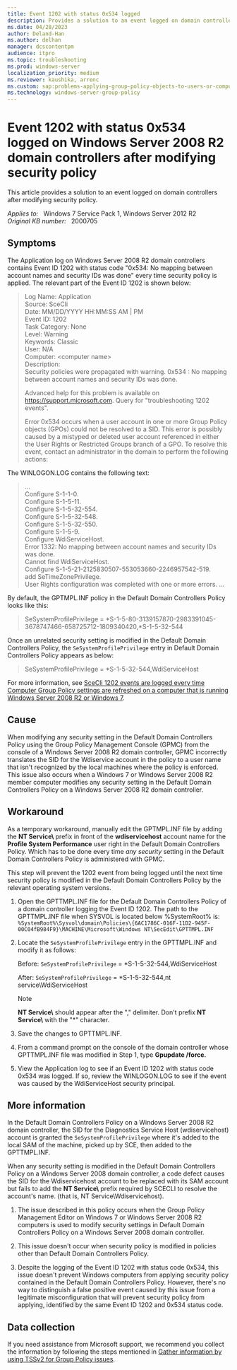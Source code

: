 ```yaml
---
title: Event 1202 with status 0x534 logged
description: Provides a solution to an event logged on domain controllers after modifying security policy.
ms.date: 04/28/2023
author: Deland-Han
ms.author: delhan
manager: dcscontentpm
audience: itpro
ms.topic: troubleshooting
ms.prod: windows-server
localization_priority: medium
ms.reviewer: kaushika, arrenc
ms.custom: sap:problems-applying-group-policy-objects-to-users-or-computers, csstroubleshoot
ms.technology: windows-server-group-policy
---
```

# Event 1202 with status 0x534 logged on Windows Server 2008 R2 domain controllers after modifying security policy

This article provides a solution to an event logged on domain controllers after modifying security policy.

_Applies to:_ &nbsp; Windows 7 Service Pack 1, Windows Server 2012 R2  
_Original KB number:_ &nbsp; 2000705

## Symptoms

The Application log on Windows Server 2008 R2 domain controllers contains Event ID 1202 with status code "0x534: No mapping between account names and security IDs was done" every time security policy is applied. The relevant part of the Event ID 1202 is shown below:

> Log Name: Application  
Source: SceCli  
Date: MM/DD/YYYY HH:MM:SS AM | PM  
Event ID: 1202  
Task Category: None  
Level: Warning  
Keywords: Classic  
User: N/A  
Computer: \<computer name>  
Description:  
Security policies were propagated with warning. 0x534 : No mapping between account names and security IDs was done.
>
> Advanced help for this problem is available on https://support.microsoft.com. Query for "troubleshooting 1202 events".
>
> Error 0x534 occurs when a user account in one or more Group Policy objects (GPOs) could not be resolved to a SID.  This error is possibly caused by a mistyped or deleted user account referenced in either the User Rights or Restricted Groups branch of a GPO.  To resolve this event, contact an administrator in the domain to perform the following actions:  

The WINLOGON.LOG contains the following text: 

> ...  
Configure S-1-1-0.  
Configure S-1-5-11.  
Configure S-1-5-32-554.  
Configure S-1-5-32-548.  
Configure S-1-5-32-550.  
Configure S-1-5-9.  
Configure WdiServiceHost.  
Error 1332: No mapping between account names and security IDs was done.  
  Cannot find WdiServiceHost.  
Configure S-1-5-21-2125830507-553053660-2246957542-519.  
  add SeTimeZonePrivilege.  
 User Rights configuration was completed with one or more errors.
...

By default, the GPTMPL.INF policy in the Default Domain Controllers Policy looks like this:
> SeSystemProfilePrivilege = *S-1-5-80-3139157870-2983391045-3678747466-658725712-1809340420,*S-1-5-32-544  

Once an unrelated security setting is modified in the Default Domain Controllers Policy, the `SeSystemProfilePrivilege` entry in Default Domain Controllers Policy appears as below:  
> SeSystemProfilePrivilege = *S-1-5-32-544,WdiServiceHost

For more information, see [SceCli 1202 events are logged every time Computer Group Policy settings are refreshed on a computer that is running Windows Server 2008 R2 or Windows 7](https://support.microsoft.com/help/974639).

## Cause

When modifying any security setting in the Default Domain Controllers Policy using the Group Policy Management Console (GPMC) from the console of a Windows Server 2008 R2 domain controller, GPMC incorrectly translates the SID for the Wdiservice account in the policy to a user name that isn't recognized by the local machines where the policy is enforced.
This issue also occurs when a Windows 7 or Windows Server 2008 R2 member computer modifies any security setting in the Default Domain Controllers Policy on a Windows Server 2008 R2 domain controller.

## Workaround

As a temporary workaround, manually edit the GPTMPL.INF file by adding the **NT Service\\** prefix in front of the **wdiservicehost** account name for the **Profile System Performance** user right in the Default Domain Controllers Policy. Which has to be done every time *any security* setting in the Default Domain Controllers Policy is administered with GPMC.

This step will prevent the 1202 event from being logged until the next time security policy is modified in the Default Domain Controllers Policy by the relevant operating system versions.

1. Open the GPTTMPL.INF file for the Default Domain Controllers Policy of a domain controller logging the Event ID 1202. The path to the GPTTMPL.INF file when SYSVOL is located below %SystemRoot% is:  
    `%SystemRoot%\Sysvol\domain\Policies\{6AC1786C-016F-11D2-945F-00C04fB984F9}\MACHINE\Microsoft\Windows NT\SecEdit\GPTTMPL.INF`

2. Locate the `SeSystemProfilePrivilege` entry in the GPTTMPL.INF and modify it as follows:

    Before: `SeSystemProfilePrivilege` = *S-1-5-32-544,WdiServiceHost  

    After: `SeSystemProfilePrivilege` = *S-1-5-32-544,nt service\WdiServiceHost

    > [!NOTE]
    > **NT Service\\** should appear after the "," delimiter. Don't prefix **NT Service\\** with the "*" character.

3. Save the changes to GPTTMPL.INF.

4. From a command prompt on the console of the domain controller whose GPTTMPL.INF file was modified in Step 1, type **Gpupdate /force.**  

5. View the Application log to see if an Event ID 1202 with status code 0x534 was logged. If so, review the WINLOGON.LOG to see if the event was caused by the WdiServiceHost security principal.

## More information

In the Default Domain Controllers Policy on a Windows Server 2008 R2 domain controller, the SID for the Diagnostics Service Host (wdiservicehost) account is granted the `SeSystemProfilePrivilege` where it's added to the local SAM of the machine, picked up by SCE, then added to the GPTTMPL.INF.

When any security setting is modified in the Default Domain Controllers Policy on a Windows Server 2008 domain controller, a code defect causes the SID for the Wdiservicehost account to be replaced with its SAM account but fails to add the **NT Service\\** prefix required by SCECLI to resolve the account's name. (that is, NT Service\Wdiservicehost).

1. The issue described in this policy occurs when the Group Policy Management Editor on Windows 7 or Windows Server 2008 R2 computers is used to modify security settings in Default Domain Controllers Policy on a Windows Server 2008 domain controller.

2. This issue doesn't occur when security policy is modified in policies other than Default Domain Controllers Policy.

3. Despite the logging of the Event ID 1202 with status code 0x534, this issue doesn't prevent Windows computers from applying security policy contained in the Default Domain Controllers Policy. However, there's no way to distinguish a false positive event caused by this issue from a legitimate misconfiguration that will prevent security policy from applying, identified by the same Event ID 1202 and 0x534 status code.

## Data collection

If you need assistance from Microsoft support, we recommend you collect the information by following the steps mentioned in [Gather information by using TSSv2 for Group Policy issues](../../windows-client/windows-troubleshooters/gather-information-using-tssv2-group-policy.md).
